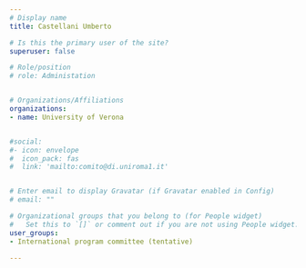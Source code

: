 ```yaml
---
# Display name
title: Castellani Umberto

# Is this the primary user of the site?
superuser: false

# Role/position
# role: Administation


# Organizations/Affiliations
organizations:
- name: University of Verona


#social:
#- icon: envelope
#  icon_pack: fas
#  link: 'mailto:comito@di.uniroma1.it'


# Enter email to display Gravatar (if Gravatar enabled in Config)
# email: ""

# Organizational groups that you belong to (for People widget)
#   Set this to `[]` or comment out if you are not using People widget.
user_groups:
- International program committee (tentative)

---
```


